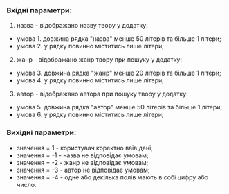 ### Вхідні параметри:
1. назва - відображано назву твору у додатку:
- умова 1. довжина рядка "назва" менше 50 літерів та більше 1 літери;
- умова 2. у рядку повинно міститись лише літери;
2. жанр - відображано жанр твору при пошуку у додатку:
- умова 3. довжина рядка "жанр" менше 20 літерів та більше 1 літери;
- умова 4. у рядку повинно міститись лише літери;
3. автор - відображано автора при пошуку твору у додатку:
- умова 5. довжина рядка "автор" менше 50 літерів та більше 1 літери;
- умова 6. у рядку повинно міститись лише літери;
### Вихідні параметри:
- значення = 1 - користувач коректно ввів дані;
- значення = -1 - назва не відповідає умовам;
- значення = -2 - жанр не відповідає умовам;
- значення = -3 - автор не відповідає умовам;
- значення = -4 - одне або декілька полів мають в собі цифру або число.
